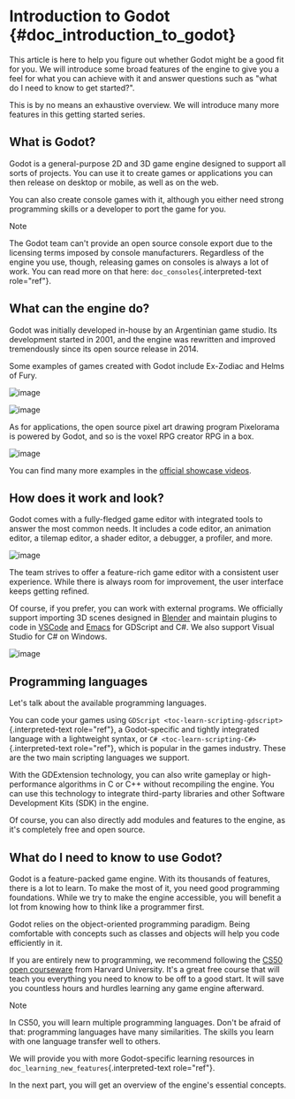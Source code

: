 # Introduction to Godot {#doc_introduction_to_godot}

This article is here to help you figure out whether Godot might be a
good fit for you. We will introduce some broad features of the engine to
give you a feel for what you can achieve with it and answer questions
such as \"what do I need to know to get started?\".

This is by no means an exhaustive overview. We will introduce many more
features in this getting started series.

## What is Godot?

Godot is a general-purpose 2D and 3D game engine designed to support all
sorts of projects. You can use it to create games or applications you
can then release on desktop or mobile, as well as on the web.

You can also create console games with it, although you either need
strong programming skills or a developer to port the game for you.

> [!NOTE]
> The Godot team can\'t provide an open source console export due to the
> licensing terms imposed by console manufacturers. Regardless of the
> engine you use, though, releasing games on consoles is always a lot of
> work. You can read more on that here: `doc_consoles`{.interpreted-text
> role="ref"}.

## What can the engine do?

Godot was initially developed in-house by an Argentinian game studio.
Its development started in 2001, and the engine was rewritten and
improved tremendously since its open source release in 2014.

Some examples of games created with Godot include Ex-Zodiac and Helms of
Fury.

![image](img/introduction_ex_zodiac.png)

![image](img/introduction_helms_of_fury.jpg)

As for applications, the open source pixel art drawing program
Pixelorama is powered by Godot, and so is the voxel RPG creator RPG in a
box.

![image](img/introduction_rpg_in_a_box.png)

You can find many more examples in the [official showcase
videos](https://www.youtube.com/playlist?list=PLeG_dAglpVo6EpaO9A1nkwJZOwrfiLdQ8).

## How does it work and look?

Godot comes with a fully-fledged game editor with integrated tools to
answer the most common needs. It includes a code editor, an animation
editor, a tilemap editor, a shader editor, a debugger, a profiler, and
more.

![image](img/introduction_editor.webp)

The team strives to offer a feature-rich game editor with a consistent
user experience. While there is always room for improvement, the user
interface keeps getting refined.

Of course, if you prefer, you can work with external programs. We
officially support importing 3D scenes designed in
[Blender](https://www.blender.org/) and maintain plugins to code in
[VSCode](https://github.com/godotengine/godot-vscode-plugin) and
[Emacs](https://github.com/godotengine/emacs-gdscript-mode) for GDScript
and C#. We also support Visual Studio for C# on Windows.

![image](img/introduction_vscode.png)

## Programming languages

Let\'s talk about the available programming languages.

You can code your games using
`GDScript <toc-learn-scripting-gdscript>`{.interpreted-text role="ref"},
a Godot-specific and tightly integrated language with a lightweight
syntax, or `C# <toc-learn-scripting-C#>`{.interpreted-text role="ref"},
which is popular in the games industry. These are the two main scripting
languages we support.

With the GDExtension technology, you can also write gameplay or
high-performance algorithms in C or C++ without recompiling the engine.
You can use this technology to integrate third-party libraries and other
Software Development Kits (SDK) in the engine.

Of course, you can also directly add modules and features to the engine,
as it\'s completely free and open source.

## What do I need to know to use Godot?

Godot is a feature-packed game engine. With its thousands of features,
there is a lot to learn. To make the most of it, you need good
programming foundations. While we try to make the engine accessible, you
will benefit a lot from knowing how to think like a programmer first.

Godot relies on the object-oriented programming paradigm. Being
comfortable with concepts such as classes and objects will help you code
efficiently in it.

If you are entirely new to programming, we recommend following the [CS50
open courseware](https://cs50.harvard.edu/x) from Harvard University.
It\'s a great free course that will teach you everything you need to
know to be off to a good start. It will save you countless hours and
hurdles learning any game engine afterward.

> [!NOTE]
> In CS50, you will learn multiple programming languages. Don\'t be
> afraid of that: programming languages have many similarities. The
> skills you learn with one language transfer well to others.

We will provide you with more Godot-specific learning resources in
`doc_learning_new_features`{.interpreted-text role="ref"}.

In the next part, you will get an overview of the engine\'s essential
concepts.
